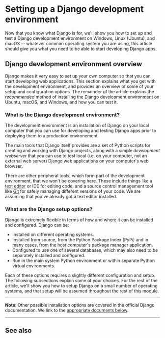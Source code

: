 # Setting up a Django development environment

Now that you know what Django is for, we'll show you how to set up and test a Django development environment on Windows, Linux (Ubuntu), and macOS -- whatever common operating system you are using, this article should give you what you need to be able to start developing Django apps.

## Django development environment overview

Django makes it very easy to set up your own computer so that you can start developing web applications. This section explains what you get with the development environment, and provides an overview of some of your setup and configuration options. The remainder of the article explains the *recommended* method of installing the Django development environment on Ubuntu, macOS, and Windows, and how you can test it.

### What is the Django development environment?

The development environment is an installation of Django on your local computer that you can use for developing and testing Django apps prior to deploying them to a production environement.

The main tools that Django itself provides are a set of Python scripts for creating and working with Django projects, along with a simple *development webserver* that you can use to test local (i.e. on your computer, not an external web server) Django web applications on your computer's web browser.

There are other peripheral tools, which form part of the development environment, that we won't be covering here. These include things like a [text editor](https://developer.mozilla.org/en-US/docs/Learn/Common_questions/Available_text_editors) or IDE for editing code, and a source control management tool like [Git](https://git-scm.com/) for safely managing different versions of your code. We are assuming that you've already got a text editor installed.

### What are the Django setup options?

Django is extremely flexible in terms of how and where it can be installed and configured. Django can be:

* Installed on different operating systems.
* Installed from source, from the Python Package Index (PyPi) and in many cases, from the host computer's package manager application.
* Configured to use one of several databases, which may also need to be separately installed and configured.
* Run in the main system Python environment or within separate Python virtual environments.

Each of these options requires a slightly different configuration and setup. The following subsections explain some of your choices. For the rest of the article, we'll show you how to setup Django on a small number of operating systems, and that setup will be assumed throughout the rest of this module.

<hr>

**Note**: Other possible installation options are covered in the official Django documentation. We link to the [appropriate documents below]().

<hr>











## See also 